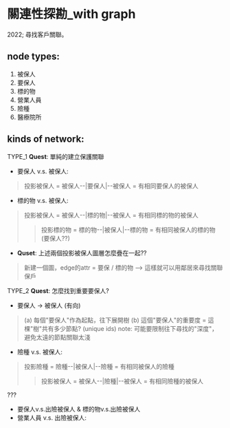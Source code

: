 # 關連性探勘_with graph

2022; 尋找客戶關聯。

## node types:

1. 被保人
2. 要保人
3. 標的物
4. 營業人員
5. 險種
6. 醫療院所

## kinds of network:

TYPE_1 **Quest**: 單純的建立保護關聯 

- 要保人 v.s. 被保人:
> 投影被保人 = 被保人--|要保人|--被保人 = 有相同要保人的被保人

- 標的物 v.s. 被保人:
> 投影被保人 = 被保人--|標的物|--被保人 = 有相同標的物的被保人
>> 投影標的物 = 標的物--|被保人|--標的物 = 有相同被保人的標的物 (要保人??)

- **Quset**: 上述兩個投影被保人圖層怎麼疊在一起??
> 新建一個圖，edge的attr = 要保 / 標的物 --> 這樣就可以用鄰居來尋找關聯保戶

TYPE_2 **Quest**: 怎麼找到重要要保人?

- 要保人 -> 被保人 (有向)
> (a) 每個"要保人"作為起點，往下展開樹
> (b) 這個"要保人"的重要度 = 這棵"樹"共有多少節點? (unique ids)
> note: 可能要限制往下尋找的"深度"，避免太遠的節點關聯太淺

- 險種 v.s. 被保人:
> 投影險種 = 險種--|被保人|--險種 = 有相同被保人的險種
>> 投影被保人 = 被保人--|險種|--被保人 = 有相同險種的被保人

??? 
- 要保人v.s.出險被保人 & 標的物v.s.出險被保人
- 營業人員 v.s. 出險被保人:
> 